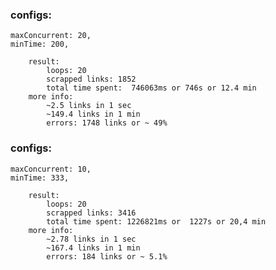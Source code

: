 ### configs: 
    maxConcurrent: 20,
    minTime: 200,

        result: 
            loops: 20
            scrapped links: 1852
            total time spent:  746063ms or 746s or 12.4 min
        more info:
            ~2.5 links in 1 sec
            ~149.4 links in 1 min
            errors: 1748 links or ~ 49%


### configs: 
    maxConcurrent: 10,
    minTime: 333,

        result: 
            loops: 20
            scrapped links: 3416
            total time spent: 1226821ms or  1227s or 20,4 min
        more info:
            ~2.78 links in 1 sec
            ~167.4 links in 1 min
            errors: 184 links or ~ 5.1%